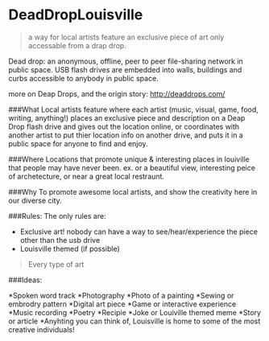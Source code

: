DeadDropLouisville
==================

>a  way for local artists feature an exclusive piece of art only accessable from a drap drop.

Dead drop: an anonymous, offline, peer to peer file-sharing network in public space. USB flash drives are embedded into walls, buildings and curbs accessible to anybody in public space. 

more on Deap Drops, and the origin story: http://deaddrops.com/

###What
Local artists feature where each artist (music, visual, game, food, writing, anything!) places an exclusive piece and description on a Deap Drop flash drive and gives out the location online, or coordinates with another artist to put thier location info on another drive, and puts it in a public space for anyone to find and enjoy.


###Where
Locations that promote unique & interesting places in louiville that people may have never been.
ex. or a beautiful view, interesting peice of archetecture, or near a great local restraunt.

###Why
To promote awesome local artists, and show the creativity here in our diverse city.

###Rules:
The only rules are:
- Exclusive art! nobody can have a way to see/hear/experience the piece other than the usb drive
- Louisville themed (if possible)

>Every type of art

###Ideas:

*Spoken word track
*Photography
*Photo of a painting
*Sewing or embrodry pattern
*Digital art piece
*Game or interactive experience
*Music recording
*Poetry
*Recipie
*Joke or Louiville themed meme
*Story or article
*Anyhting you can think of, Louisville is home to some of the most creative individuals!
